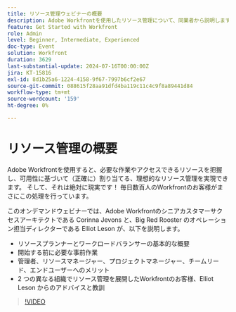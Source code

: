 ```yaml
---
title: リソース管理ウェビナーの概要
description: Adobe Workfrontを使用したリソース管理について、同業者から説明します。 オンデマンドウェビナーでリソースプランナー、ワークロードバランサー、実装の成功に関するエキスパートのヒントを確認します。
feature: Get Started with Workfront
role: Admin
level: Beginner, Intermediate, Experienced
doc-type: Event
solution: Workfront
duration: 3629
last-substantial-update: 2024-07-16T00:00:00Z
jira: KT-15816
exl-id: 8d1b25a6-1224-4158-9f67-7997b6cf2e67
source-git-commit: 088615f28aa91dfd4ba119c11c4c9f8a89441d84
workflow-type: tm+mt
source-wordcount: '159'
ht-degree: 0%

---
```


# リソース管理の概要

Adobe Workfrontを使用すると、必要な作業やアクセスできるリソースを把握し、可用性に基づいて（正確に）割り当てる、理想的なリソース管理を実現できます。 そして、それは絶対に現実です！ 毎日数百人のWorkfrontのお客様がまさにこの処理を行っています。

このオンデマンドウェビナーでは、Adobe Workfrontのシニアカスタマーサクセスアーキテクトである Corinna Jevons と、Big Red Rooster のオペレーション担当ディレクターである Elliot Leson が、以下を説明します。

* リソースプランナーとワークロードバランサーの基本的な概要
* 開始する前に必要な事前作業
* 管理者、リソースマネージャー、プロジェクトマネージャー、チームリード、エンドユーザーへのメリット
* 2 つの異なる組織でリソース管理を展開したWorkfrontのお客様、Elliot Leson からのアドバイスと教訓

>[!VIDEO](https://video.tv.adobe.com/v/3431010/?learn=on)
